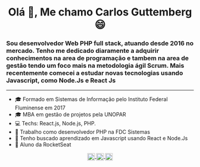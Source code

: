<h1 align="center">Olá 👋, Me chamo Carlos Guttemberg 😄</h1>
<h3>Sou desenvolvedor Web PHP full stack, atuando desde 2016 no mercado. Tenho me dedicado diaramente a adquirir conhecimentos na area de programação e tambem na area de gestão tendo um foco mais na metodologia ágil Scrum. Mais recentemente comecei a estudar novas tecnologias usando Javascript, como Node.Js e React Js</h3>
<hr>

- 🎓 Formado em Sistemas de Informação pelo Instituto Federal Fluminense em 2017
- 🎓 MBA em gestão de projetos pela UNOPAR
- 💻 Techs: React.js, Node.js, PHP.
- 🔭 Trabalho como desenvolvedor PHP na FDC Sistemas
- 🌱 Tenho buscado aprendizado em Javascript usando React e Node.Js
- 🚀 Aluno da RocketSeat

<p align="center">
  <a href="https://linkedin.com/in/carlos-guttemberg-ferreira-2978aa172" target="blank">
    <img align="center" src="https://cdn.jsdelivr.net/npm/simple-icons@3.0.1/icons/linkedin.svg" alt="carlos-guttemberg-ferreira-2978aa172" height="20" width="20" />
  </a>
  
  <a href="https://instagram.com/guttembergcarlosc" target="blank">
    <img align="center" src="https://cdn.jsdelivr.net/npm/simple-icons@3.0.1/icons/instagram.svg" alt="guttembergcarlosc" height="20" width="20" />
  </a>
  
  <a href="https://medium.com/@guttembergcarlos" target="blank">
    <img align="center" src="https://cdn.jsdelivr.net/npm/simple-icons@3.0.1/icons/medium.svg" alt="@guttembergcarlos" height="20" width="20" />
  </a>
</p>

<!--
**carlosguttemberg/carlosguttemberg** is a ✨ _special_ ✨ repository because its `README.md` (this file) appears on your GitHub profile.

Here are some ideas to get you started:

- 🔭 I’m currently working on ...
- 🌱 I’m currently learning ...
- 👯 I’m looking to collaborate on ...
- 🤔 I’m looking for help with ...
- 💬 Ask me about ...
- 📫 How to reach me: ...
- 😄 Pronouns: ...
- ⚡ Fun fact: ...
-->
